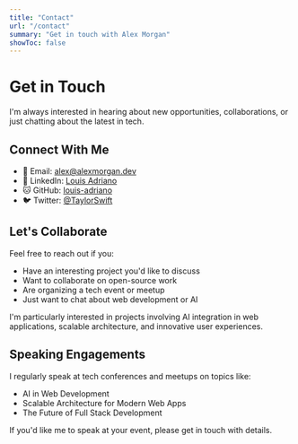 ```yaml
---
title: "Contact"
url: "/contact"
summary: "Get in touch with Alex Morgan"
showToc: false
---
```


# Get in Touch

I'm always interested in hearing about new opportunities, collaborations, or just chatting about the latest in tech.

## Connect With Me

- 📧 Email: alex@alexmorgan.dev
- 💼 LinkedIn: [Louis Adriano](https://linkedin.com/in/louisadriano)
- 🐱 GitHub: [louis-adriano](https://github.com/louis-adriano)
- 🐦 Twitter: [@TaylorSwift](https://twitter.com/taylorswift13)

## Let's Collaborate

Feel free to reach out if you:
- Have an interesting project you'd like to discuss
- Want to collaborate on open-source work
- Are organizing a tech event or meetup
- Just want to chat about web development or AI

I'm particularly interested in projects involving AI integration in web applications, scalable architecture, and innovative user experiences.

## Speaking Engagements

I regularly speak at tech conferences and meetups on topics like:
- AI in Web Development
- Scalable Architecture for Modern Web Apps
- The Future of Full Stack Development

If you'd like me to speak at your event, please get in touch with details.
